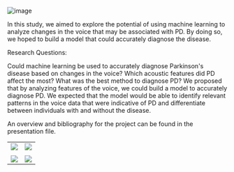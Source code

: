 ![image](https://github.com/tomerzamir/voice-processing/assets/98778457/ac70c8d8-f7fd-4566-a9d1-53d5d46983fe)


In this study, we aimed to explore the potential of using machine learning to analyze changes in the voice that may be associated with PD. 
By doing so, we hoped to build a model that could accurately diagnose the disease.

Research Questions:

Could machine learning be used to accurately diagnose Parkinson's disease based on changes in the voice?
Which acoustic features did PD affect the most?
What was the best method to diagnose PD?
We proposed that by analyzing features of the voice, we could build a model to accurately diagnose PD. We expected that the model would be able to identify relevant patterns in the voice data that were indicative of PD and differentiate between individuals with and without the disease.

An overview and bibliography for the project can be found in the presentation file.

|                                    |                             |
|--------------------------------------------------|---------------------------------------------------|
| <img src="https://github.com/tomerzamir/voice-processing/assets/98778457/2ccff82b-410b-4e61-bb8c-68191444ac6d" /> | <img src="https://github.com/tomerzamir/voice-processing/assets/98778457/b506723a-af05-4fbe-94b4-2886a67ef1cd" /> |
|                                    |                             |
| <img src="https://github.com/tomerzamir/voice-processing/assets/98778457/95c1b704-883a-4f9c-843b-b1efcf63e3d7" /> | <img src="https://github.com/tomerzamir/voice-processing/assets/98778457/243a1e50-a16c-420c-8582-d2e4ec4c461b" /> |

